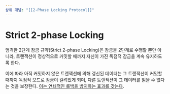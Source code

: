 ```yaml
---
상위 개념: "[[2-Phase Locking Protocol]]"
---
```

# Strict 2-phase Locking
엄격한 2단계 잠금 규약(Strict 2-phase Locking)은 잠금을 2단계로 수행할 뿐만 아니라, 트랜잭션이 정상적으로 커밋할 때까지 자신이 가진 독점적 잠금을 계속 유지하도록 한다.

이에 따라 아직 커밋하지 않은 트랜잭션에 의해 갱신된 데이터는 그 트랜잭션이 커밋할 때까지 독점적 모드로 잠금이 걸려있게 되며, 다른 트랜잭션이 그 데이터를 읽을 수 없다는 것을 보장한다. [이는 연쇄적인 롤백을 방지하는 효과를 갖는다](Cascadeless%20Schedule).